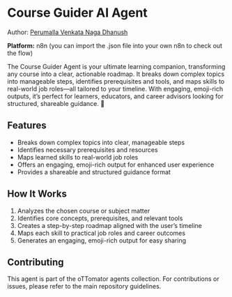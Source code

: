 # Course Guider AI Agent

Author: [Perumalla Venkata Naga Dhanush](https://github.com/dhanushperumalla/Course-Guider-Agent)

**Platform:** n8n (you can import the .json file into your own n8n to check out the flow)

The Course Guider Agent is your ultimate learning companion, transforming any course into a clear, actionable roadmap. It breaks down complex topics into manageable steps, identifies prerequisites and tools, and maps skills to real-world job roles—all tailored to your timeline. With engaging, emoji-rich outputs, it’s perfect for learners, educators, and career advisors looking for structured, shareable guidance. 🚀

## Features

- Breaks down complex topics into clear, manageable steps
- Identifies necessary prerequisites and resources
- Maps learned skills to real-world job roles
- Offers an engaging, emoji-rich output for enhanced user experience
- Provides a shareable and structured guidance format

## How It Works

1. Analyzes the chosen course or subject matter
2. Identifies core concepts, prerequisites, and relevant tools
3. Creates a step-by-step roadmap aligned with the user’s timeline
4. Maps each skill to practical job roles and career outcomes
5. Generates an engaging, emoji-rich output for easy sharing

## Contributing

This agent is part of the oTTomator agents collection. For contributions or issues, please refer to the main repository guidelines.
